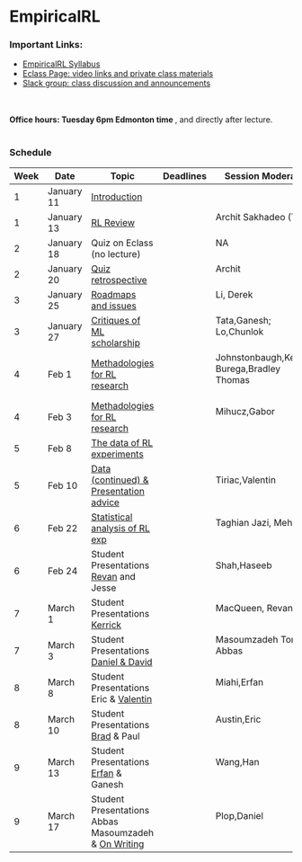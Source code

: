 # EmpiricalRL 

<h3> Important Links:</h3>
<ul>
<li><a href="https://amw8.github.io/EmpiricalRL/syllabus">EmpiricalRL Syllabus</a></li>
<li><a href="https://eclass.srv.ualberta.ca/course/view.php?id=68097">Eclass Page: video links and private class materials</a></li>
<li><a href="https://empirical-rl.slack.com">Slack group: class discussion and announcements </a></li>
</ul>
<br>
<br>
<b> Office hours: Tuesday 6pm Edmonton time </b>, and directly after lecture.
<br>
<br>

<h3> Schedule </h3>




Week | Date | Topic | Deadlines | Session Moderator
------------ | ------------- | ------------- | ------------- | -------------
1| January 11 |<a href="slides/lec1.pdf">  Introduction </a> | |  <br/> <br/>  
1| January 13 |<a href="slides/lec2.pdf">  RL Review </a> | | Archit Sakhadeo (TA) <br/> <br/>
2| January 18 | Quiz on Eclass (no lecture) | | NA <br/> <br/>
2| January 20 | <a href="slides/lec4.pdf"> Quiz retrospective</a> | | Archit <br/> <br/>
3| January 25 | <a href="slides/lec5.pdf"> Roadmaps and issues </a> | | Li, Derek <br/> <br/>
3| January 27 | <a href="slides/lec6.pdf"> Critiques of ML scholarship </a> | | Tata,Ganesh; Lo,Chunlok <br/> <br/>
4| Feb 1 | <a href="slides/lec7.pdf"> Methadologies for RL research </a> | | Johnstonbaugh,Kerrick; Burega,Bradley Thomas <br/> <br/>
4| Feb 3 | <a href="slides/lec7.pdf"> Methadologies for RL research </a> | | Mihucz,Gabor <br/> <br/>
5| Feb 8 | <a href="slides/lec8.pdf"> The data of RL experiments </a> | |  <br/> <br/>
5| Feb 10 | <a href="slides/lec8.pdf"> Data (continued) & Presentation advice </a> | | Tiriac,Valentin <br/> <br/>
6| Feb 22 | <a href="slides/lec9.pdf"> Statistical analysis of RL exp </a> | | Taghian Jazi, Mehran <br/> <br/>
6| Feb 24 | Student Presentations <a href="presentations/Offline_Eval.pdf">Revan</a> and Jesse | | Shah,Haseeb <br/> <br/>
7| March 1 | Student Presentations <a href="presentations/tmp.pdf">Kerrick</a> | | MacQueen, Revan <br/> <br/>
7| March 3 | Student Presentations <a href="presentations/tmp.pdf">Daniel & David</a> | | Masoumzadeh Tork, Abbas <br/> <br/>
8| March 8 | Student Presentations Eric & <a href="presentations/valentin.pdf">Valentin</a> | | Miahi,Erfan <br/> <br/>
8| March 10 | Student Presentations <a href="presentations/brad.pdf">Brad</a> & Paul | | Austin,Eric <br/> <br/>
9| March 13 | Student Presentations <a href="presentations/erfan.pdf">Erfan</a> & Ganesh | | Wang,Han <br/> <br/>
9| March 17 | Student Presentations Abbas Masoumzadeh & <a href="slides/ScientificWriting.pdf">On Writing</a> | | Plop,Daniel <br/> <br/>
